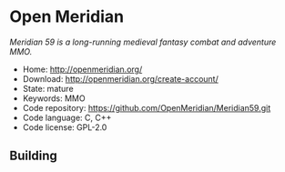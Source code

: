 # Open Meridian

_Meridian 59 is a long-running medieval fantasy combat and adventure MMO._

- Home: http://openmeridian.org/
- Download: http://openmeridian.org/create-account/
- State: mature
- Keywords: MMO
- Code repository: https://github.com/OpenMeridian/Meridian59.git
- Code language: C, C++
- Code license: GPL-2.0

## Building


